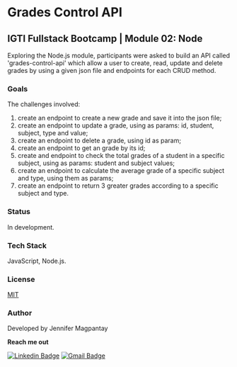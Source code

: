 # Grades Control API

## IGTI Fullstack Bootcamp | Module 02: Node

Exploring the Node.js module, participants were asked to build an API called 'grades-control-api' which allow a user to create, read, update and delete grades by using a given json file and endpoints for each CRUD method.

### Goals

The challenges involved:

1. create an endpoint to create a new grade and save it into the json file;
2. create an endpoint to update a grade, using as params: id, student, subject, type and value;
3. create an endpoint to delete a grade, using id as param;
4. create an endpoint to get an grade by its id;
5. create and endpoint to check the total grades of a student in a specific subject, using as params: student and subject values;
6. create an endpoint to calculate the average grade of a specific subject and type, using them as params;
7. create an endpoint to return 3 greater grades according to a specific subject and type.

### Status

In development.

### Tech Stack

JavaScript, Node.js.

### License

[MIT](https://choosealicense.com/licenses/mit/)
    
### Author

Developed by Jennifer Magpantay 

**Reach me out** 

[![Linkedin Badge](https://img.shields.io/badge/-Jennifer-blue?style=flat-square&logo=Linkedin&logoColor=white&link=https://www.linkedin.com/in/jennifermagpantay/)](https://www.linkedin.com/in/jennifermagpantay/) [![Gmail Badge](https://img.shields.io/badge/-jennifer.magpantay@gmail.com-c14438?style=flat-square&logo=Gmail&logoColor=white&link=mailto:jennifer.magpantay@gmail.com)](mailto:jennifer.magpantay@gmail.com)
 
